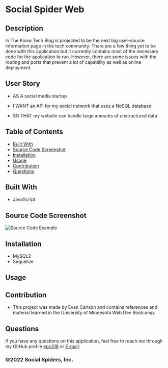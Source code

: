 # Social Spider Web
  
## Description
In The Know Tech Blog is projected to be the next big user-source information page in the tech community. There are a few thing yet to be done with this application but it currently contains most of the necessary code for the application to run. However, there are some issues with the routing and ports that prevent a lot of capability as well as online deployment.

## User Story
* AS A social media startup

* I WANT an API for my social network that uses a NoSQL database

* SO THAT my website can handle large amounts of unstructured data


## Table of Contents
- [Built With](#languages)
- [Source Code Screenshot](#Code)
- [Installation](#Install)
- [Usage](#Usage)
- [Contribution](#contributing)
- [Questions](#questions)

## Built With
* JavaScript


## Source Code Screenshot
![Source Code Example]()

## Installation

* MySQL2
* Sequelize



## Usage


## Contribution
- This project was made by Evan Carlson and contains references and material learned in the University of Minnesota Web Dev Bootcamp.


## Questions
If you have any questions on this application, feel free to reach me through my GitHub profile [epc318](https://github.com/epc318) or [E-mail](carl4917@umn.edu):


### ©️2022  Social Spiders, Inc.